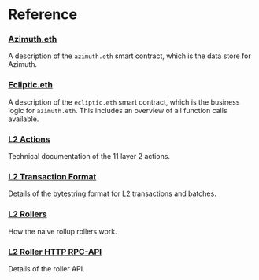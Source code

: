# Reference

### [Azimuth.eth](system/identity/reference/azimuth-eth)

A description of the `azimuth.eth` smart contract, which is the data store for Azimuth.

### [Ecliptic.eth](system/identity/reference/ecliptic)

A description of the `ecliptic.eth` smart contract, which is the business logic for `azimuth.eth`. This includes an overview of all function calls available.

### [L2 Actions](system/identity/reference/l2-actions)

Technical documentation of the 11 layer 2 actions.

### [L2 Transaction Format](system/identity/reference/bytestring)

Details of the bytestring format for L2 transactions and batches.

### [L2 Rollers](system/identity/reference/roller)

How the naive rollup rollers work.

### [L2 Roller HTTP RPC-API](system/identity/reference/layer2-api)

Details of the roller API.
